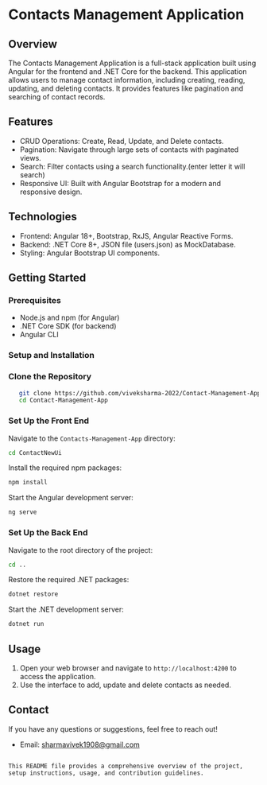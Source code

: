 # Contacts Management Application

## Overview

The Contacts Management Application is a full-stack application built using Angular for the frontend and .NET Core for the backend. This application allows users to manage contact information, including creating, reading, updating, and deleting contacts. It provides features like  pagination and searching of contact records.

## Features

- CRUD Operations: Create, Read, Update, and Delete contacts.
- Pagination: Navigate through large sets of contacts with paginated views.
- Search: Filter contacts using a search functionality.(enter letter it will search)
- Responsive UI: Built with Angular Bootstrap for a modern and responsive design.

## Technologies

- Frontend: Angular 18+, Bootstrap, RxJS, Angular Reactive Forms.
- Backend: .NET Core 8+, JSON file (users.json) as MockDatabase.
- Styling: Angular Bootstrap UI components.

## Getting Started 

### Prerequisites

- Node.js and npm (for Angular)
- .NET Core SDK (for backend)
- Angular CLI

### Setup and Installation

### Clone the Repository

```bash
   git clone https://github.com/viveksharma-2022/Contact-Management-App.git
   cd Contact-Management-App
```
### Set Up the Front End

Navigate to the `Contacts-Management-App` directory:

```bash
cd ContactNewUi
```

Install the required npm packages:

```bash
npm install
```

Start the Angular development server:

```bash
ng serve
```

### Set Up the Back End

Navigate to the root directory of the project:

```bash
cd ..
```

Restore the required .NET packages:

```bash
dotnet restore
```

Start the .NET development server:

```bash
dotnet run
```

## Usage

1. Open your web browser and navigate to `http://localhost:4200` to access the application.
2. Use the interface to add, update and delete contacts as needed.


## Contact

If you have any questions or suggestions, feel free to reach out!

- Email: [sharmavivek1908@gmail.com](mailto:sharmavivek1908@gmail.com)
```

This README file provides a comprehensive overview of the project, setup instructions, usage, and contribution guidelines.
